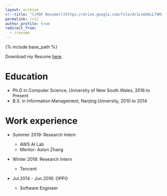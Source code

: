 ```yaml
---
layout: archive
<!--title: "[(PDF Resume)](https://drive.google.com/file/d/1cx6kKLLf9MXn8DPX0GicQ5JOZ5nWNsyS/view)"-->
permalink: /cv/
author_profile: true
redirect_from:
  - /resume
---
```


{% include base_path %}

Download my Resume [here](https://drive.google.com/file/d/1cx6kKLLf9MXn8DPX0GicQ5JOZ5nWNsyS/view).

Education
======
* Ph.D in Computer Science, University of New South Wales, 2016 to Present
* B.S. in Information Management, Nanjing University, 2010 to 2014

Work experience
======
* Summer 2019: Research Intern
  * AWS AI Lab
  * Mentor: Aston Zhang

* Winter 2018: Research Intern
  * Tencent
  
* Jul.2014 - Jun.2016: OPPO
  * Software Engineer
